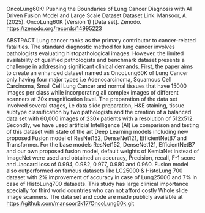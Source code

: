OncoLung60K: Pushing the Boundaries of Lung Cancer Diagnosis with AI Driven Fusion Model and Large Scale Dataset
Dataset Link: Mansoor, A. (2025). OncoLung60K (Version 1) [Data set]. Zenodo.
https://zenodo.org/records/14995223

ABSTRACT Lung cancer ranks as the primary contributor to cancer-related fatalities. The standard
 diagnostic method for lung cancer involves pathologists evaluating histopathological images. However,
 the limited availability of qualified pathologists and benchmark dataset presents a challenge in addressing
 significant clinical demands. First, the paper aims to create an enhanced dataset named as OncoLung60K
 of Lung Cancer only having four major types i.e Adenocarcinoma, Squamous Cell Carcinoma, Small Cell
 Lung Cancer and normal tissues that have 15000 images per class while incorporating all complex images
 of different scanners at 20x magnification level. The preparation of the data set involved several stages,
 i.e data slide preparation, H&E staining, tissue subtype classification by two pathologists and the creation
 of a balanced data set with 60,000 images of 230x patients with a resolution of 512x512. Secondly, we
 have used artificial Intelligence (AI) i.e comparison and testing of this dataset with state of the art Deep
 Learning models including new proposed Fusion model of ResNet152, DenseNet121, EfficientNetB7 and
 Transformer. For the base models ResNet152, DenseNet121, EfficientNetB7 and our own proposed fusion
 model, default weights of KemiaNet instead of ImageNet were used and obtained an accuracy, Precision,
 recall, F-1 score and Jaccard loss of 0.994, 0.982, 0.977, 0.980 and 0.960. Fusion model also outperformed
 on famous datasets like LC25000 & HistoLung 700 dataset with 2% improvement of accuracy in case of
 Lung25000 and 7% in case of HistoLung700 datasets. This study has large clinical importance specially for
 third world countries who can not afford costly Whole slide image scanners. The data set and code are made
 publicly available at https://github.com/mansoor2k17/OncoLung60k.git
